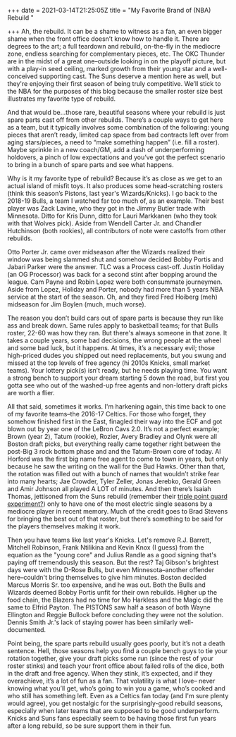 +++
date = 2021-03-14T21:25:05Z
title = "My Favorite Brand of (NBA) Rebuild "

+++
Ah, the rebuild. It can be a shame to witness as a fan, an even bigger shame when the front office doesn’t know how to handle it. There are degrees to the art; a full teardown and rebuild, on-the-fly in the mediocre zone, endless searching for complementary pieces, etc. The OKC Thunder are in the midst of a great one–outside looking in on the playoff picture, but with a play-in seed ceiling, marked growth from their young star and a well-conceived supporting cast. The Suns deserve a mention here as well, but they're enjoying their first season of being truly competitive. We’ll stick to the NBA for the purposes of this blog because the smaller roster size best illustrates my favorite type of rebuild.

And that would be…those rare, beautiful seasons where your rebuild is just spare parts cast off from other rebuilds. There’s a couple ways to get here as a team, but it typically involves some combination of the following: young pieces that aren’t ready, limited cap space from bad contracts left over from aging stars/pieces, a need to “make something happen” (i.e. fill a roster). Maybe sprinkle in a new coach/GM, add a dash of underperforming holdovers, a pinch of low expectations and you’ve got the perfect scenario to bring in a bunch of spare parts and see what happens.

Why is it my favorite type of rebuild? Because it’s as close as we get to an actual island of misfit toys. It also produces some head-scratching rosters (think this season’s Pistons, last year's Wizards/Knicks). I go back to the 2018-19 Bulls, a team I watched far too much of, as an example. Their best player was Zack Lavine, who they got in the Jimmy Butler trade with Minnesota. Ditto for Kris Dunn, ditto for Lauri Markkanen (who they took with that Wolves pick). Aside from Wendell Carter Jr. and Chandler Hutchinson (both rookies), all contributors of note were castoffs from other rebuilds.

Otto Porter Jr. came over midseason after the Wizards realized their window was being slammed shut and somehow decided Bobby Portis and Jabari Parker were the answer. TLC was a Process cast-off. Justin Holiday (an OG Processor) was back for a second stint after bopping around the league. Cam Payne and Robin Lopez were both consummate journeymen. Aside from Lopez, Holiday and Porter, nobody had more than 5 years NBA service at the start of the season. Oh, and they fired Fred Hoiberg (meh) midseason for Jim Boylen (much, much worse).

The reason you don’t build cars out of spare parts is because they run like ass and break down. Same rules apply to basketball teams; for that Bulls roster, 22-60 was how they ran. But there's always someone in that zone. It takes a couple years, some bad decisions, the wrong people at the wheel and some bad luck, but it happens. At times, it’s a necessary evil; those high-priced dudes you shipped out need replacements, but you swung and missed at the top levels of free agency (hi 2010s Knicks, small market teams). Your lottery pick(s) isn’t ready, but he needs playing time. You want a strong bench to support your dream starting 5 down the road, but first you gotta see who out of the washed-up free agents and non-lottery draft picks are worth a flier.

All that said, sometimes it works. I'm harkening again, this time back to one of my favorite teams–the 2016-17 Celtics. For those who forget, they somehow finished first in the East, finagled their way into the ECF and got blown out by year one of the LeBron Cavs 2.0. It’s not a perfect example; Brown (year 2), Tatum (rookie), Rozier, Avery Bradley and Olynk were all Boston draft picks, but everything really came together right between the post-Big 3 rock bottom phase and and the Tatum-Brown core of today. Al Horford was the first big name free agent to come to town in years, but only because he saw the writing on the wall for the Bud Hawks. Other than that, the rotation was filled out with a bunch of names that wouldn’t strike fear into many hearts; Jae Crowder, Tyler Zeller, Jonas Jerebko, Gerald Green and Amir Johnson all played A LOT of minutes. And then there’s Isaiah Thomas, jettisoned from the Suns rebuild (remember their [triple point guard experiment?](https://bleacherreport.com/articles/2246377-3-point-guard-lineup-is-best-blueprint-for-phoenix-suns-success)) only to have one of the most electric single seasons by a mediocre player in recent memory. Much of the credit goes to Brad Stevens for bringing the best out of that roster, but there’s something to be said for the players themselves making it work.

Then you have teams like last year's Knicks. Let's remove R.J. Barrett, Mitchell Robinson, Frank Ntilikina and Kevin Knox (I guess) from the equation as the "young core" and Julius Randle as a good signing that's paying off tremendously this season. But the rest? Taj Gibson's brightest days were with the D-Rose Bulls, but even Minnesota–another offender here–couldn't bring themselves to give him minutes. Boston decided Marcus Morris Sr. too expensive, and he was out. Both the Bulls and Wizards deemed Bobby Portis unfit for their own rebuilds. Higher up the food chain, the Blazers had no time for Mo Harkless and the Magic did the same to Elfrid Payton. The PISTONS saw half a season of both Wayne Ellington and Reggie Bullock before concluding they were not the solution. Dennis Smith Jr.'s lack of staying power has been similarly well-documented.

Point being, the spare parts rebuild usually goes poorly, but it’s not a death sentence. Hell, those seasons help you find a couple bench guys to tie your rotation together, give your draft picks some run (since the rest of your roster stinks) and teach your front office about failed rolls of the dice, both in the draft and free agency. When they stink, it’s expected, and if they overachieve, it’s a lot of fun as a fan. That volatility is what I love– never knowing what you’ll get, who’s going to win you a game, who’s cooked and who still has something left. Even as a Celtics fan today (and I'm sure plenty would agree), you get nostalgic for the surprisingly-good rebuild seasons, especially when later teams that are supposed to be good underperform. Knicks and Suns fans especially seem to be having those first fun years after a long rebuild, so be sure support them in their fun. 